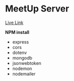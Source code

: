 # MeetUp Server

[Live Link](https://meetup-server-nine.vercel.app)

<!-- packages -->

**NPM install**

- express
- cors
- dotenv
- mongodb
- jsonwebtoken
- nodemon
- nodemailer
